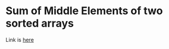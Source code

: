 # Sum of Middle Elements of two sorted arrays
Link is [here](https://practice.geeksforgeeks.org/problems/sum-of-middle-elements-of-two-sorted-arrays/0)